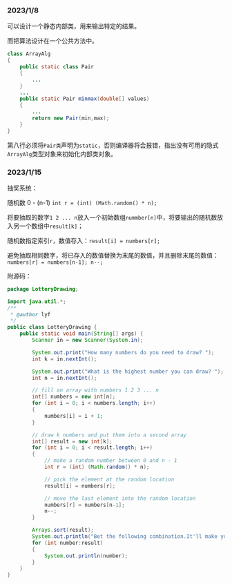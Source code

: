 ### 2023/1/8

可以设计一个静态内部类，用来输出特定的结果。

而把算法设计在一个公共方法中。

```java
class ArrayAlg
{
	public static class Pair
    {
        ...
	}
    ...
    public static Pair minmax(double[] values)
    {
        ...
        return new Pair(min,max);
    }
}
```

第八行必须将`Pair类`声明为`static`，否则编译器将会报错，指出没有可用的隐式`ArrayAlg`类型对象来初始化内部类对象。

### 2023/1/15

抽奖系统：

随机数  0 - (n-1)	`int r = (int) (Math.random() * n);`

将要抽取的数字`1 2 ... n`放入一个初始数组`nummber[n]`中，将要输出的随机数放入另一个数组中`result[k]`；

随机数指定索引`r`，数值存入：`result[i] = numbers[r];`

避免抽取相同数字，将已存入的数值替换为末尾的数值，并且删除末尾的数值：`numbers[r] = numbers[n-1]; n--;`

附源码：

```java
package LotteryDrawing;

import java.util.*;
/**
 * @author lyf
 */
public class LotteryDrawing {
    public static void main(String[] args) {
        Scanner in = new Scanner(System.in);

        System.out.print("How many numbers do you need to draw? ");
        int k = in.nextInt();

        System.out.print("What is the highest number you can draw? ");
        int n = in.nextInt();

        // fill an array with numbers 1 2 3 ... n
        int[] numbers = new int[n];
        for (int i = 0; i < numbers.length; i++)
        {
            numbers[i] = i + 1;
        }

        // draw k numbers and put them into a second array
        int[] result = new int[k];
        for (int i = 0; i < result.length; i++)
        {
            // make a random number between 0 and n - 1
            int r = (int) (Math.random() * n);

            // pick the element at the random location
            result[i] = numbers[r];

            // move the last element into the random location
            numbers[r] = numbers[n-1];
            n--;
        }

        Arrays.sort(result);
        System.out.println("Bet the following combination.It'll make you rich!");
        for (int number:result)
        {
            System.out.println(number);
        }
    }
}
```

